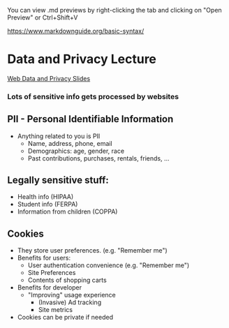 You can view .md previews by right-clicking the tab and clicking on "Open Preview" or Ctrl+Shift+V

https://www.markdownguide.org/basic-syntax/
# Data and Privacy Lecture
[Web Data and Privacy Slides](https://drive.google.com/file/d/1FHp8-5r_49GJjMzpN5PcCWLOkCC3KHU7/view)
### Lots of sensitive info gets processed by websites
## PII - Personal Identifiable Information
* Anything related to you is PII
  * Name, address, phone, email
  * Demographics: age, gender, race
  * Past contributions, purchases, rentals, friends, ...
## Legally sensitive stuff:
* Health info (HIPAA)
* Student info (FERPA)
* Information from children (COPPA)

## Cookies
* They store user preferences. (e.g. "Remember me")
* Benefits for users:
  * User authentication convenience (e.g. "Remember me")
  * Site Preferences
  * Contents of shopping carts
* Benefits for developer
  * "Improving" usage experience
    * (Invasive) Ad tracking
    * Site metrics
* Cookies can be private if needed